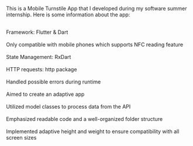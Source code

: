 This is a Mobile Turnstile App that I developed during my software summer internship. Here is some information about the app:<br />
<br />

Framework: Flutter & Dart<br />
<br />
Only compatible with mobile phones which supports NFC reading feature<br />
<br />
State Management: RxDart<br />
<br />
HTTP requests: http package<br />
<br />
Handled possible errors during runtime<br />
<br />
Aimed to create an adaptive app<br />
<br />
Utilized model classes to process data from the API<br />
<br />
Emphasized readable code and a well-organized folder structure<br />
<br />
Implemented adaptive height and weight to ensure compatibility with all screen sizes<br />
<br />
